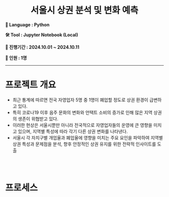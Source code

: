 <div align="center">

<h1>서울시 상권 분석 및 변화 예측</h1>

</div>

**💭 Language : Python**

**🛠 Tool : Jupyter Notebook (Local)**

**📅 진행기간 : 2024.10.01 ~ 2024.10.11**

**👥 인원 : 1명**

---------------------------------------------------------------------------------

# 프로젝트 개요

- 최근 통계에 따르면 전국 자영업자 5명 중 1명이 폐업할 정도로 상권 환경이 급변하고 있다. 
- 특히 코로나19 이후 음주 문화의 변화와 언택트 소비의 증가로 인해 많은 지역 상권의 생존이 위협받고 있다. 
- 이러한 현상은 서울시뿐만 아니라 전국적으로 자영업자들의 운영에 큰 영향을 미치고 있으며, 지역별 특성에 따라 각기 다른 상권 변화를 나타낸다.
- 서울시 각 자치구별 개업율과 폐업율에 영향을 미치는 주요 요인을 파악하여 지역별 상권 특성과 문제점을 분석, 향후 안정적인 상권 유지를 위한 전략적 인사이트를 도출

<br><br>

# 프로세스
